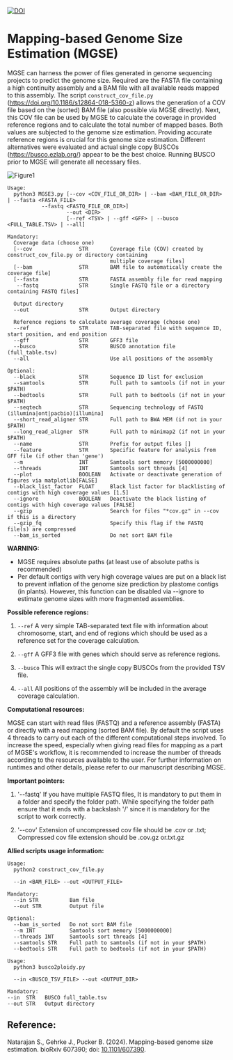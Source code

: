 [![DOI](https://zenodo.org/badge/169685011.svg)](https://doi.org/10.5281/zenodo.2636732)

# Mapping-based Genome Size Estimation (MGSE)


MGSE can harness the power of files generated in genome sequencing projects to predict the genome size. Required are the FASTA file containing a high continuity assembly and a BAM file with all available reads mapped to this assembly. The script `construct_cov_file.py` (https://doi.org/10.1186/s12864-018-5360-z) allows the generation of a COV file based on the (sorted) BAM file (also possible via MGSE directly). Next, this COV file can be used by MGSE to calculate the coverage in provided reference regions and to calculate the total number of mapped bases. Both values are subjected to the genome size estimation. Providing accurate reference regions is crucial for this genome size estimation. Different alternatives were evaluated and actual single copy BUSCOs (https://busco.ezlab.org/) appear to be the best choice. Running BUSCO prior to MGSE will generate all necessary files.

![Figure1](https://github.com/user-attachments/assets/4740045a-39aa-4d2a-a046-a223bcb272f0)


```
Usage:
  python3 MGSE3.py [--cov <COV_FILE_OR_DIR> | --bam <BAM_FILE_OR_DIR> | --fasta <FASTA_FILE>
		   --fastq <FASTQ_FILE_OR_DIR>]
                   --out <DIR>
                   [--ref <TSV> | --gff <GFF> | --busco <FULL_TABLE.TSV> | --all]

Mandatory:
  Coverage data (choose one)
  [--cov               STR       Coverage file (COV) created by construct_cov_file.py or directory containing
                                 multiple coverage files]
  [--bam               STR       BAM file to automatically create the coverage file]
  [--fasta             STR       FASTA assembly file for read mapping
   --fastq             STR       Single FASTQ file or a directory containing FASTQ files]
  
  Output directory
  --out                STR       Output directory

  Reference regions to calculate average coverage (choose one)
  --ref                STR       TAB-separated file with sequence ID, start position, and end position
  --gff                STR       GFF3 file 
  --busco              STR       BUSCO annotation file (full_table.tsv)
  --all                          Use all positions of the assembly
		
Optional:
  --black              STR       Sequence ID list for exclusion
  --samtools           STR       Full path to samtools (if not in your $PATH)
  --bedtools           STR       Full path to bedtools (if not in your $PATH)
  --seqtech            STR       Sequencing technology of FASTQ (illumina|ont|pacbio)[illumina]
  --short_read_aligner STR       Full path to BWA MEM (if not in your $PATH)
  --long_read_aligner  STR       Full path to minimap2 (if not in your $PATH) 
  --name               STR       Prefix for output files []
  --feature            STR       Specific feature for analysis from GFF file (if other than 'gene')
  --m                  INT       Samtools sort memory [5000000000]
  --threads            INT       Samtools sort threads [4]
  --plot               BOOLEAN   Activate or deactivate generation of figures via matplotlib[FALSE]
  --black_list_factor  FLOAT     Black list factor for blacklisting of contigs with high coverage values [1.5]
  --ignore             BOOLEAN   Deactivate the black listing of contigs with high coverage values [FALSE]
  --gzip                         Search for files "*cov.gz" in --cov if this is a directory
  --gzip_fq                      Specify this flag if the FASTQ file(s) are compressed
  --bam_is_sorted                Do not sort BAM file
```
				
__WARNING:__
- MGSE requires absolute paths (at least use of absolute paths is recommended)
- Per default contigs with very high coverage values are put on a black list to prevent inflation of the genome size prediction    by plastome contigs (in plants). However, this function can be disabled via --ignore to estimate genome sizes with more        fragmented assemblies.


__Possible reference regions:__

1) `--ref` A very simple TAB-separated text file with information about chromosome, start, and end of regions which should be        used as a reference set for the coverage calculation.

2) `--gff` A GFF3 file with genes which should serve as reference regions.

3) `--busco` This will extract the single copy BUSCOs from the provided TSV file.

4) `--all` All positions of the assembly will be included in the average coverage calculation.
   

__Computational resources:__

MGSE can start with read files (FASTQ) and a reference assembly (FASTA) or directly with a read mapping (sorted BAM file). By default the script uses 4 threads to carry out each of the different computational steps involved. To increase the speed, especially when giving read files for mapping as a part of MGSE's workflow, it is recommended to increase the number of threads according to the resources available to the user. For further information on runtimes and other details, please refer to our manuscript describing MGSE.

__Important pointers:__

1) '--fastq' If you have multiple FASTQ files,
    It is mandatory to put them in a folder and specify the folder path. While specifying the folder path ensure that it ends        with a backslash '/' since it is mandatory for the script to work correctly.

2) '--cov' Extension of uncompressed cov file should be .cov or .txt;
   Compressed cov file extension should be .cov.gz or.txt.gz


__Allied scripts usage information:__

```
Usage:
  python2 construct_cov_file.py

  --in <BAM_FILE> --out <OUTPUT_FILE>

Mandatory:
  --in STR          Bam file
  --out STR         Output file

Optional:
  --bam_is_sorted   Do not sort BAM file
  --m INT           Samtools sort memory [5000000000]
  --threads INT     Samtools sort threads [4]
  --samtools STR    Full path to samtools (if not in your $PATH)
  --bedtools STR    Full path to bedtools (if not in your $PATH)
```


```
Usage:
  python3 busco2ploidy.py

  --in <BUSCO_TSV_FILE> --out <OUTPUT_DIR>

Mandatory:
--in  STR	BUSCO full_table.tsv
--out STR	Output directory
```


## Reference:
Natarajan S., Gehrke J., Pucker B. (2024). Mapping-based genome size estimation. bioRxiv 607390; doi: [10.1101/607390](https://doi.org/10.1101/607390).

